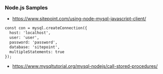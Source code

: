 ### Node.js Samples
* https://www.sitepoint.com/using-node-mysql-javascript-client/
```markdown
const con = mysql.createConnection({
  host: 'localhost',
  user: 'user',
  password: 'password',
  database: 'sitepoint',
  multipleStatements: true
});
```
* https://www.mysqltutorial.org/mysql-nodejs/call-stored-procedures/

